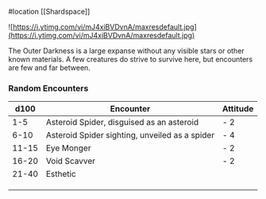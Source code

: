 #location [[Shardspace]]

![https://i.ytimg.com/vi/mJ4xiBVDvnA/maxresdefault.jpg](https://i.ytimg.com/vi/mJ4xiBVDvnA/maxresdefault.jpg)

The Outer Darkness is a large expanse without any visible stars or other known materials. A few creatures do strive to survive here, but encounters are few and far between.

### **Random Encounters**

| d100 | Encounter | Attitude |
| --- | --- | --- |
| 1-5 | Asteroid Spider, disguised as an asteroid | - 2 |
| 6-10 | Asteroid Spider sighting, unveiled as a spider | - 4 |
| 11-15 | Eye Monger | - 2 |
| 16-20 | Void Scavver | - 2 |
| 21-40 | Esthetic |  |
|  |  |  |
|  |  |  |
|  |  |  |